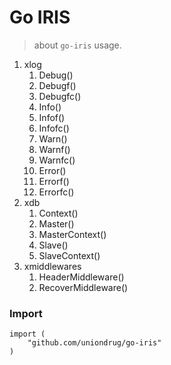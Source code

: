 # Go IRIS

> about `go-iris` usage.

1. xlog
    1. Debug()
    1. Debugf()
    1. Debugfc()
    1. Info()
    1. Infof()
    1. Infofc()
    1. Warn()
    1. Warnf()
    1. Warnfc()
    1. Error()
    1. Errorf()
    1. Errorfc()
1. xdb
    1. Context()
    1. Master()
    1. MasterContext()
    1. Slave()
    1. SlaveContext()
1. xmiddlewares
    1. HeaderMiddleware()
    1. RecoverMiddleware()

### Import

```text
import (
    "github.com/uniondrug/go-iris"
)
```

